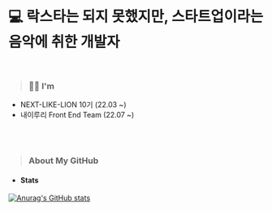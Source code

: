 # 💻 락스타는 되지 못했지만, 스타트업이라는 음악에 취한 개발자
<br/>

> ### 💁🏻 I'm
* NEXT-LIKE-LION 10기 (22.03 ~)
* 내이루리 Front End Team (22.07 ~)

<br/>
<br/>


> ### About My GitHub
* #### Stats
[![Anurag's GitHub stats](https://github-readme-stats.vercel.app/api?username=toyo30)](https://github.com/toyo30/github-readme-stats)
<br/>


